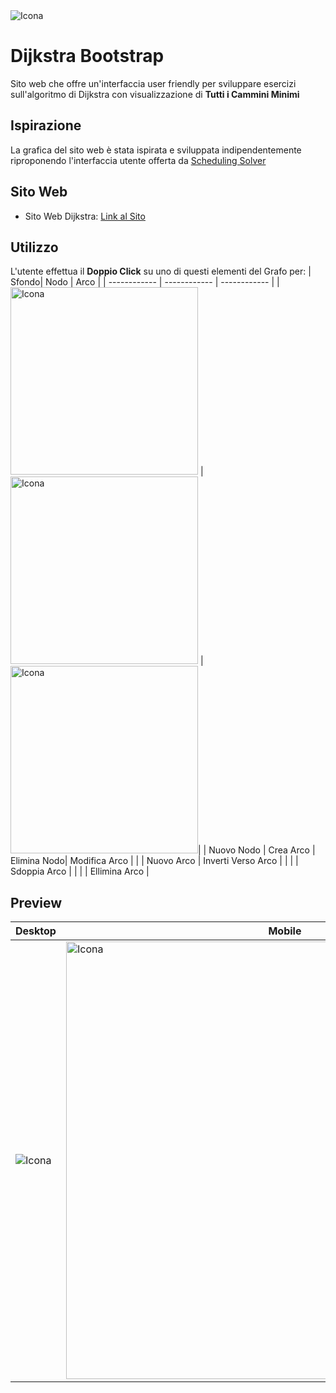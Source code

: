 <img src="https://github.com/vittorioPiotti/Dijkstra/blob/main/desktop.png" alt="Icona" />


# Dijkstra Bootstrap
Sito web che offre un'interfaccia user friendly per sviluppare esercizi sull'algoritmo di Dijkstra con visualizzazione di **Tutti i Cammini Minimi**

## Ispirazione

La grafica del sito web è stata ispirata e sviluppata indipendentemente riproponendo l'interfaccia utente offerta da [Scheduling Solver](https://process-scheduling-solver.boonsuen.com/)

## Sito Web

- Sito Web Dijkstra: [Link al Sito](https://7khz9k.csb.app/Dijkstra)

## Utilizzo

L'utente effettua il **Doppio Click** su uno di questi elementi del Grafo per:
| Sfondo| Nodo | Arco |
| ------------ | ------------ | ------------ |
| <img src="https://github.com/vittorioPiotti/Dijkstra/blob/main/clickSfondo.png" alt="Icona" width="300"/> | <img src="https://github.com/vittorioPiotti/Dijkstra/blob/main/clickNodo.png" alt="Icona" width="300"/> | <img src="https://github.com/vittorioPiotti/Dijkstra/blob/main/clickArco.png" alt="Icona" width="300"/>|
| Nuovo Nodo | Crea Arco | Elimina Nodo| Modifica Arco |
|  | Nuovo Arco | Inverti Verso Arco |
|  |  | Sdoppia Arco |
|  |  | Ellimina Arco |

## Preview

| Desktop | Mobile|
 ------------ | ------------ |
| <img src="https://github.com/vittorioPiotti/Dijkstra/blob/main/desktop.png" alt="Icona"/> | <img src="https://github.com/vittorioPiotti/Dijkstra/blob/main/Mobile.png" alt="Icona" width="700"/> | 



